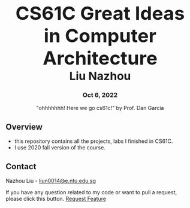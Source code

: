  <div align="center">
    <h2 style="font-size: 50px; font-weight: bold; margin: 0px;">
        CS61C Great Ideas in Computer Architecture
    </h2>
    <h2 style="font-size: 30px; margin: 0px;">
        Liu Nazhou
    </h2>
    <h3>Oct 6, 2022</h3>
    "ohhhhhhh! Here we go cs61c!" by Prof. Dan Garcia
</div>
  
## Overview
- this repository contains all the projects, labs I finished in CS61C.
- I use 2020 fall version of the course.

## Contact
Nazhou Liu - [liun0014@e.ntu.edu.sg](mailto:liun0014@e.ntu.edu.sg)

If you have any question related to my code or want to pull a request, please click this button.
<a href="https://github.com/JoeLiu996/Photo-sharing-web-application/issues">
        Request Feature
    </a>
